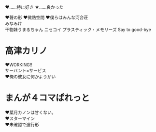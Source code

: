♥……特に好き
★……良かった

♥聲の形
♥微熱空間
♥僕らはみんな河合荘  
みなみけ  
干物妹うまるちゃん
ニセコイ
プラスティック・メモリーズ Say to good-bye  

# 高津カリノ
♥WORKING!!  
サーバント×サービス  
♥俺の彼女に何かようかい  

# まんが４コマぱれっと
♥葉月カノンは甘くない。  
♥スターマイン  
♥未確認で進行形  
